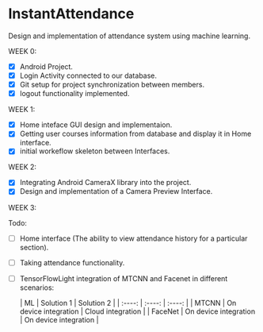 # InstantAttendance
Design and implementation of attendance system using machine learning.


WEEK 0:
- [x] Android Project.
- [x] Login Activity connected to our database.
- [x] Git setup for project synchronization between members.
- [x] logout functionality implemented.

WEEK 1:
- [x] Home inteface GUI design and implementaion.
- [x] Getting user courses information from database and display it in Home interface.
- [x] initial workeflow skeleton between Interfaces.

WEEK 2:
- [x] Integrating Android CameraX library into the project.
- [x] Design and implementation of a Camera Preview Interface.

WEEK 3:

Todo:
- [ ] Home interface (The ability to view attendance history for a particular section).
- [ ] Taking attendance functionality.
- [ ] TensorFlowLight integration of MTCNN and Facenet in different scenarios:

	| ML | Solution 1 | Solution 2 |
| :----: | :----: | :----: |
| MTCNN | On device integration | Cloud integration |
| FaceNet | On device integration | On device integration |



